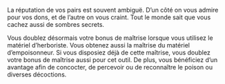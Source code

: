 ﻿---
id: subclass_wise_healer_fr.md#arts-interdits
name: Arts interdits
---

La réputation de vos pairs est souvent ambiguë. D’un côté on vous admire pour vos dons, et de l’autre on vous craint. Tout le monde sait que vous cachez aussi de sombres secrets.

Vous doublez désormais votre bonus de maîtrise lorsque vous utilisez le matériel d’herboriste. Vous obtenez aussi la maîtrise du matériel d’empoisonneur. Si vous disposiez déjà de cette maîtrise, vous doublez votre bonus de maîtrise aussi pour cet outil. De plus, vous bénéficiez d’un avantage afin de concocter, de percevoir ou de reconnaître le poison ou diverses décoctions.

